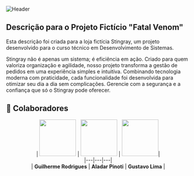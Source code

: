 ![Header]()

## Descrição para o Projeto Fictício "Fatal Venom"

Esta descrição foi criada para a loja fictícia Stingray, um projeto desenvolvido para o curso técnico em Desenvolvimento de Sistemas.

Stingray não é apenas um sistema; é eficiência em ação. Criado para quem valoriza organização e agilidade, nosso projeto transforma a gestão de pedidos em uma experiência simples e intuitiva. Combinando tecnologia moderna com praticidade, cada funcionalidade foi desenvolvida para otimizar seu dia a dia sem complicações. Gerencie com a segurança e a confiança que só o Stingray pode oferecer.

## 👥 Colaboradores

<div align="center">

| [<img src="https://github.com/GuilhermeRodrigues2201.png" width="100">](https://github.com/GuilhermeRodrigues2201) | [<img src="https://github.com/GustavoLima3.png" width="100">](https://github.com/GustavoLima3) | [<img src="https://github.com/aladarmz.png" width="100">](https://github.com/aladarmz)|
<br>|---|---|---|<br>
| **Guilherme Rodrigues** | **Aladar Pinoti** | **Gustavo Lima** |

</div>


